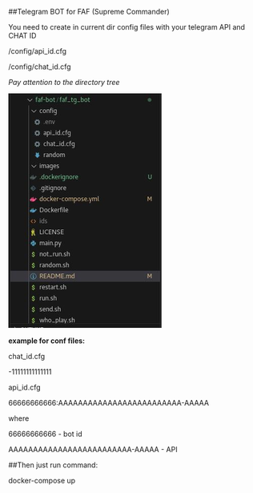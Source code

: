 ##Telegram BOT for FAF (Supreme Commander)

You need to create in current dir config files with your telegram API and CHAT ID

/config/api_id.cfg

/config/chat_id.cfg

_Pay attention to the directory tree_

![Pay attention to the directory tree.](https://github.com/kayerosaint/faf_tg_bot/blob/main/images/2024-01-24_17-17-26.jpg)

**example for conf files:**

chat_id.cfg

-11111111111111

api_id.cfg

66666666666:AAAAAAAAAAAAAAAAAAAAAAAAA-AAAAA

where

66666666666 - bot id

AAAAAAAAAAAAAAAAAAAAAAAAA-AAAAA - API

##Then just run command:

docker-compose up
